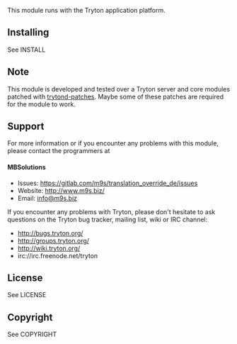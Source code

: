 
This module runs with the Tryton application platform.

Installing
----------

See INSTALL

Note
----

This module is developed and tested over a Tryton server and core modules
patched with [trytond-patches](https://gitlab.com/m9s/trytond-patches).
Maybe some of these patches are required for the module to work.

Support
-------

For more information or if you encounter any problems with this module,
please contact the programmers at

#### MBSolutions

   * Issues:   https://gitlab.com/m9s/translation_override_de/issues
   * Website:  http://www.m9s.biz/
   * Email:    info@m9s.biz

If you encounter any problems with Tryton, please don't hesitate to ask
questions on the Tryton bug tracker, mailing list, wiki or IRC channel:

   * http://bugs.tryton.org/
   * http://groups.tryton.org/
   * http://wiki.tryton.org/
   * irc://irc.freenode.net/tryton

License
-------

See LICENSE

Copyright
---------

See COPYRIGHT

